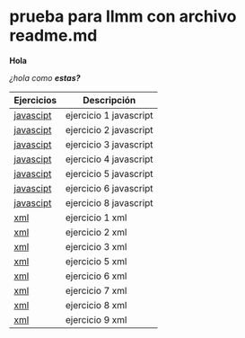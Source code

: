 # prueba para llmm con archivo readme.md

**Hola**

_¿hola como **estas?**_


Ejercicios|Descripción
-----------|---------
[javascipt](/ejercicio1/index.html)|ejercicio 1 javascript
[javascipt](/ejercicio2/index.html)|ejercicio 2 javascript
[javascipt](/ejercicio3/index.html)|ejercicio 3 javascript
[javascipt](/ejercicio4/index.html)|ejercicio 4 javascript
[javascipt](/ejercicio5/index.html)|ejercicio 5 javascript
[javascipt](/ejercicio6/index.html)|ejercicio 6 javascript
[javascipt](/ejercicio8/index.html)|ejercicio 8 javascript
[xml](xml/ejercicio1.xml)|ejercicio 1 xml
[xml](xml/ejercicio2.xml)|ejercicio 2 xml
[xml](xml/ejercicio3.xml)|ejercicio 3 xml
[xml](xml/ejercicio5.xml)|ejercicio 5 xml
[xml](xml/ejercicio6.xml)|ejercicio 6 xml
[xml](xml/ejercicio7.txt)|ejercicio 7 xml
[xml](xml/ejercicio8.xml)|ejercicio 8 xml
[xml](xml/ejercicio9.xml)|ejercicio 9 xml
